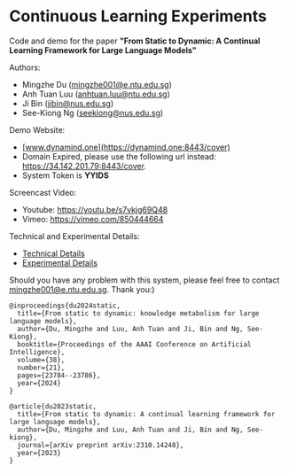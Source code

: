 # Continuous Learning Experiments

Code and demo for the paper **"From Static to Dynamic: A Continual Learning Framework for Large Language Models"**

Authors: 
- Mingzhe Du (mingzhe001@e.ntu.edu.sg)
- Anh Tuan Luu (anhtuan.luu@ntu.edu.sg)
- Ji Bin (jibin@nus.edu.sg)
- See-Kiong Ng (seekiong@nus.edu.sg)

Demo Website:
- [www.dynamind.one](https://dynamind.one:8443/cover)
- Domain Expired, please use the following url instead: https://34.142.201.79:8443/cover.
- System Token is **YYIDS**

Screencast Video:
- Youtube: https://youtu.be/s7vkjg69Q48
- Vimeo: https://vimeo.com/850444664

Technical and Experimental Details:
- [Technical Details](https://github.com/Elfsong/DynaMind/blob/main/Appendix/technical_details.md)
- [Experimental Details](https://github.com/Elfsong/DynaMind/blob/main/Appendix/experimental_details.md)


Should you have any problem with this system, please feel free to contact mingzhe001@e.ntu.edu.sg. Thank you:)

```
@inproceedings{du2024static,
  title={From static to dynamic: knowledge metabolism for large language models},
  author={Du, Mingzhe and Luu, Anh Tuan and Ji, Bin and Ng, See-Kiong},
  booktitle={Proceedings of the AAAI Conference on Artificial Intelligence},
  volume={38},
  number={21},
  pages={23784--23786},
  year={2024}
}

@article{du2023static,
  title={From static to dynamic: A continual learning framework for large language models},
  author={Du, Mingzhe and Luu, Anh Tuan and Ji, Bin and Ng, See-kiong},
  journal={arXiv preprint arXiv:2310.14248},
  year={2023}
}
```
